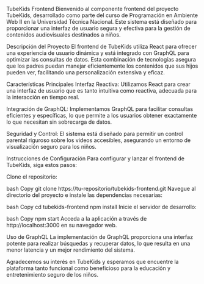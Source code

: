 TubeKids Frontend
Bienvenido al componente frontend del proyecto TubeKids, desarrollado como parte del curso de Programación en Ambiente Web II en la Universidad Técnica Nacional. Este sistema está diseñado para proporcionar una interfaz de usuario segura y efectiva para la gestión de contenidos audiovisuales destinados a niños.

Descripción del Proyecto
El frontend de TubeKids utiliza React para ofrecer una experiencia de usuario dinámica y está integrado con GraphQL para optimizar las consultas de datos. Esta combinación de tecnologías asegura que los padres puedan manejar eficientemente los contenidos que sus hijos pueden ver, facilitando una personalización extensiva y eficaz.

Características Principales
Interfaz Reactiva: Utilizamos React para crear una interfaz de usuario que es tanto intuitiva como reactiva, adecuada para la interacción en tiempo real.

Integración de GraphQL: Implementamos GraphQL para facilitar consultas eficientes y específicas, lo que permite a los usuarios obtener exactamente lo que necesitan sin sobrecarga de datos.

Seguridad y Control: El sistema está diseñado para permitir un control parental riguroso sobre los videos accesibles, asegurando un entorno de visualización seguro para los niños.

Instrucciones de Configuración
Para configurar y lanzar el frontend de TubeKids, siga estos pasos:

Clone el repositorio:

bash
Copy
git clone https://tu-repositorio/tubekids-frontend.git
Navegue al directorio del proyecto e instale las dependencias necesarias:

bash
Copy
cd tubekids-frontend
npm install
Inicie el servidor de desarrollo:

bash
Copy
npm start
Acceda a la aplicación a través de http://localhost:3000 en su navegador web.

Uso de GraphQL
La implementación de GraphQL proporciona una interfaz potente para realizar búsquedas y recuperar datos, lo que resulta en una menor latencia y un mejor rendimiento del sistema.

Agradecemos su interés en TubeKids y esperamos que encuentre la plataforma tanto funcional como beneficioso para la educación y entretenimiento seguro de los niños.
